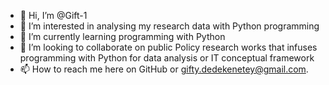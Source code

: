 - 👋 Hi, I’m @Gift-1
- 👀 I’m interested in analysing my research data with Python programming 
- 🌱 I’m currently learning programming with Python 
- 💞️ I’m looking to collaborate on public Policy research works that infuses programming with Python for data analysis or IT conceptual framework
- 📫 How to reach me here on GitHub or gifty.dedekenetey@gmail.com.

<!---
Gift-1/Gift-1 is a ✨ special ✨ repository because its `README.md` (this file) appears on your GitHub profile.
You can click the Preview link to take a look at your changes.
--->
